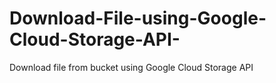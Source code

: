 # Download-File-using-Google-Cloud-Storage-API-
Download file from bucket using Google Cloud Storage API 
